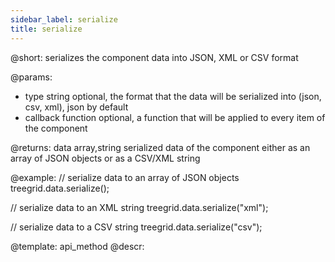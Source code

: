 ```yaml
---
sidebar_label: serialize
title: serialize
---          
```


@short: serializes the component data into JSON, XML or CSV format

@params:
- type      string		optional, the format that the data will be serialized into (json, csv, xml), json by default
- callback  function    optional,  a function that will be applied to every item of the component

@returns:
data  array,string		serialized data of the component either as an array of JSON objects or as a CSV/XML string 

@example:
// serialize data to an array of JSON objects
treegrid.data.serialize();

// serialize data to an XML string
treegrid.data.serialize("xml");

// serialize data to a CSV string
treegrid.data.serialize("csv");

@template: api_method
@descr:
